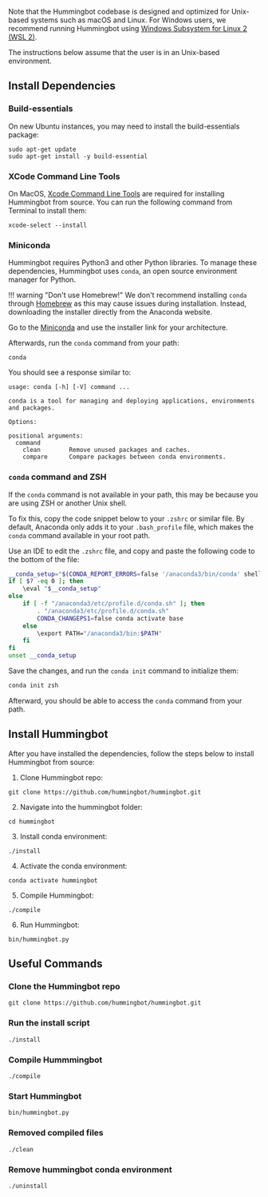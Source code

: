 Note that the Hummingbot codebase is designed and optimized for Unix-based systems such as macOS and Linux. For Windows users, we recommend running Hummingbot using [Windows Subsystem for Linux 2 (WSL 2)](https://learn.microsoft.com/en-us/windows/wsl/install).

The instructions below assume that the user is in an Unix-based environment.

## Install Dependencies

### Build-essentials

On new Ubuntu instances, you may need to install the build-essentials package:
```
sudo apt-get update
sudo apt-get install -y build-essential
```

### XCode Command Line Tools

On MacOS, [Xcode Command Line Tools](https://mac.install.guide/commandlinetools/index.html) are required for installing Hummingbot from source. You can run the following command from Terminal to install them:
```
xcode-select --install
```

### Miniconda

Hummingbot requires Python3 and other Python libraries. To manage these dependencies, Hummingbot uses `conda`, an open source environment manager for Python.

!!! warning "Don't use Homebrew!"
    We don't recommend installing `conda` through [Homebrew](https://brew.sh/) as this may cause issues during installation. Instead, downloading the installer directly from the Anaconda website. 

Go to the [Miniconda](https://docs.conda.io/en/latest/miniconda.html) and use the installer link for your architecture.

Afterwards, run the `conda` command from your path:
```
conda
```

You should see a response similar to:
```
usage: conda [-h] [-V] command ...

conda is a tool for managing and deploying applications, environments and packages.

Options:

positional arguments:
  command
    clean        Remove unused packages and caches.
    compare      Compare packages between conda environments.
```

### `conda` command and ZSH

If the `conda` command is not available in your path, this may be because you are using ZSH or another Unix shell. 

To fix this, copy the code snippet below to your `.zshrc` or similar file. By default, Anaconda only adds it to your `.bash_profile` file, which makes the `conda` command available in your root path.

Use an IDE to edit the `.zshrc` file, and copy and paste the following code to the bottom of the file:

```bash
__conda_setup="$(CONDA_REPORT_ERRORS=false '/anaconda3/bin/conda' shell.bash hook 2> /dev/null)"
if [ $? -eq 0 ]; then
    \eval "$__conda_setup"
else
    if [ -f "/anaconda3/etc/profile.d/conda.sh" ]; then
        . "/anaconda3/etc/profile.d/conda.sh"
        CONDA_CHANGEPS1=false conda activate base
    else
        \export PATH="/anaconda3/bin:$PATH"
    fi
fi
unset __conda_setup
```

Save the changes, and run the `conda init` command to initialize them:
```bash
conda init zsh
```
Afterward, you should be able to access the `conda` command from your path.

## Install Hummingbot

After you have installed the dependencies, follow the steps below to install Hummingbot from source:

1. Clone Hummingbot repo:
```
git clone https://github.com/hummingbot/hummingbot.git
```

2. Navigate into the hummingbot folder:
```
cd hummingbot
```

3. Install conda environment:
```
./install
```

4. Activate the conda environment:
```
conda activate hummingbot
```

5. Compile Hummingbot:
```
./compile
```

6. Run Hummingbot:
```
bin/hummingbot.py
```

## Useful Commands

### Clone the Hummingbot repo
```
git clone https://github.com/hummingbot/hummingbot.git
```

### Run the install script
```
./install
```

### Compile Hummmingbot
```
./compile
```

### Start Hummingbot
```
bin/hummingbot.py
```

### Removed compiled files
```
./clean
```

### Remove hummingbot conda environment
```
./uninstall
```
